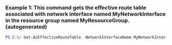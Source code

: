 ### Example 1: This command gets the effective route table associated with network interface named MyNetworkInterface in the resource group named MyResourceGroup. (autogenerated)
```powershell
PS C:\> Get-AzEffectiveRouteTable -NetworkInterfaceName MyNetworkInterface -ResourceGroupName MyResourceGroup
```

